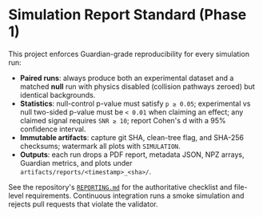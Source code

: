 # Simulation Report Standard (Phase 1)

This project enforces Guardian-grade reproducibility for every simulation run:

- **Paired runs**: always produce both an experimental dataset and a matched **null** run with physics disabled (collision pathways zeroed) but identical backgrounds.
- **Statistics**: null-control p-value must satisfy `p ≥ 0.05`; experimental vs null two-sided p-value must be `< 0.01` when claiming an effect; any claimed signal requires `SNR ≥ 10`; report Cohen's d with a 95% confidence interval.
- **Immutable artifacts**: capture git SHA, clean-tree flag, and SHA-256 checksums; watermark all plots with `SIMULATION`.
- **Outputs**: each run drops a PDF report, metadata JSON, NPZ arrays, Guardian metrics, and plots under `artifacts/reports/<timestamp>_<sha>/`.

See the repository's [`REPORTING.md`](../../REPORTING.md) for the authoritative checklist and file-level requirements. Continuous integration runs a smoke simulation and rejects pull requests that violate the validator.
